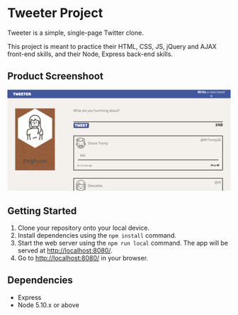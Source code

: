 # Tweeter Project

Tweeter is a simple, single-page Twitter clone.

This project is meant to practice their HTML, CSS, JS, jQuery and AJAX front-end skills, and their Node, Express back-end skills.

## Product Screenshoot

!["This is the main page of the product where new tweets can be published.](https://github.com/Parghuzat/tweeter/blob/master/doc/Screen%20Shot%202021-11-18%20at%208.04.29%20PM.png)


## Getting Started


1. Clone your repository onto your local device.
2. Install dependencies using the `npm install` command.
3. Start the web server using the `npm run local` command. The app will be served at <http://localhost:8080/>.
4. Go to <http://localhost:8080/> in your browser.

## Dependencies

- Express
- Node 5.10.x or above
